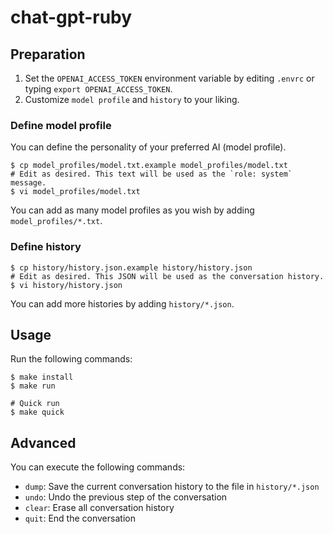 # chat-gpt-ruby

## Preparation

1. Set the `OPENAI_ACCESS_TOKEN` environment variable by editing `.envrc` or typing `export OPENAI_ACCESS_TOKEN`.
2. Customize `model profile` and `history` to your liking.

### Define model profile

You can define the personality of your preferred AI (model profile).

```console
$ cp model_profiles/model.txt.example model_profiles/model.txt
# Edit as desired. This text will be used as the `role: system` message.
$ vi model_profiles/model.txt
```

You can add as many model profiles as you wish by adding `model_profiles/*.txt`.

### Define history

```console
$ cp history/history.json.example history/history.json
# Edit as desired. This JSON will be used as the conversation history.
$ vi history/history.json
```

You can add more histories by adding `history/*.json`.

## Usage

Run the following commands:

```console
$ make install
$ make run

# Quick run
$ make quick
```

## Advanced

You can execute the following commands:

- `dump`: Save the current conversation history to the file in `history/*.json`
- `undo`: Undo the previous step of the conversation
- `clear`: Erase all conversation history
- `quit`: End the conversation
